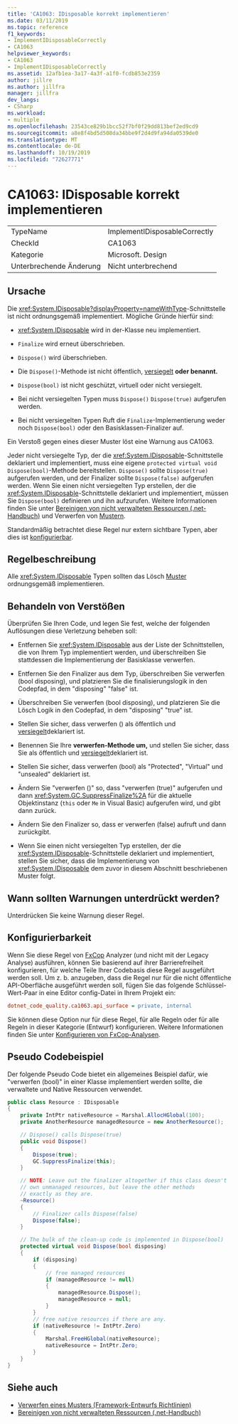 ```yaml
---
title: 'CA1063: IDisposable korrekt implementieren'
ms.date: 03/11/2019
ms.topic: reference
f1_keywords:
- ImplementIDisposableCorrectly
- CA1063
helpviewer_keywords:
- CA1063
- ImplementIDisposableCorrectly
ms.assetid: 12afb1ea-3a17-4a3f-a1f0-fcdb853e2359
author: jillre
ms.author: jillfra
manager: jillfra
dev_langs:
- CSharp
ms.workload:
- multiple
ms.openlocfilehash: 23543ce829b1bcc52f7bf0f29dd813bef2ed9cd9
ms.sourcegitcommit: a8e8f4bd5d508da34bbe9f2d4d9fa94da0539de0
ms.translationtype: MT
ms.contentlocale: de-DE
ms.lasthandoff: 10/19/2019
ms.locfileid: "72627771"
---
```

# <a name="ca1063-implement-idisposable-correctly"></a>CA1063: IDisposable korrekt implementieren

|||
|-|-|
|TypeName|ImplementIDisposableCorrectly|
|CheckId|CA1063|
|Kategorie|Microsoft. Design|
|Unterbrechende Änderung|Nicht unterbrechend|

## <a name="cause"></a>Ursache

Die <xref:System.IDisposable?displayProperty=nameWithType>-Schnittstelle ist nicht ordnungsgemäß implementiert. Mögliche Gründe hierfür sind:

- <xref:System.IDisposable> wird in der-Klasse neu implementiert.

- `Finalize` wird erneut überschrieben.

- `Dispose()` wird überschrieben.

- Die `Dispose()`-Methode ist nicht öffentlich, [versiegelt](/dotnet/csharp/language-reference/keywords/sealed) **oder benannt.**

- `Dispose(bool)` ist nicht geschützt, virtuell oder nicht versiegelt.

- Bei nicht versiegelten Typen muss `Dispose()` `Dispose(true)` aufgerufen werden.

- Bei nicht versiegelten Typen Ruft die `Finalize`-Implementierung weder noch `Dispose(bool)` oder den Basisklassen-Finalizer auf.

Ein Verstoß gegen eines dieser Muster löst eine Warnung aus CA1063.

Jeder nicht versiegelte Typ, der die <xref:System.IDisposable>-Schnittstelle deklariert und implementiert, muss eine eigene `protected virtual void Dispose(bool)`-Methode bereitstellen. `Dispose()` sollte `Dispose(true)` aufgerufen werden, und der Finalizer sollte `Dispose(false)` aufgerufen werden. Wenn Sie einen nicht versiegelten Typ erstellen, der die <xref:System.IDisposable>-Schnittstelle deklariert und implementiert, müssen Sie `Dispose(bool)` definieren und ihn aufzurufen. Weitere Informationen finden Sie unter [Bereinigen von nicht verwalteten Ressourcen (.net-Handbuch)](/dotnet/standard/garbage-collection/unmanaged) und Verwerfen von [Mustern](/dotnet/standard/design-guidelines/dispose-pattern).

Standardmäßig betrachtet diese Regel nur extern sichtbare Typen, aber dies ist [konfigurierbar](#configurability).

## <a name="rule-description"></a>Regelbeschreibung

Alle <xref:System.IDisposable> Typen sollten das Lösch [Muster](/dotnet/standard/design-guidelines/dispose-pattern) ordnungsgemäß implementieren.

## <a name="how-to-fix-violations"></a>Behandeln von Verstößen

Überprüfen Sie Ihren Code, und legen Sie fest, welche der folgenden Auflösungen diese Verletzung beheben soll:

- Entfernen Sie <xref:System.IDisposable> aus der Liste der Schnittstellen, die von Ihrem Typ implementiert werden, und überschreiben Sie stattdessen die Implementierung der Basisklasse verwerfen.

- Entfernen Sie den Finalizer aus dem Typ, überschreiben Sie verwerfen (bool disposing), und platzieren Sie die finalisierungslogik in den Codepfad, in dem "disposing" "false" ist.

- Überschreiben Sie verwerfen (bool disposing), und platzieren Sie die Lösch Logik in den Codepfad, in dem "disposing" "true" ist.

- Stellen Sie sicher, dass verwerfen () als öffentlich und [versiegelt](/dotnet/csharp/language-reference/keywords/sealed)deklariert ist.

- Benennen Sie Ihre **verwerfen-Methode um,** und stellen Sie sicher, dass Sie als öffentlich und [versiegelt](/dotnet/csharp/language-reference/keywords/sealed)deklariert ist.

- Stellen Sie sicher, dass verwerfen (bool) als "Protected", "Virtual" und "unsealed" deklariert ist.

- Ändern Sie "verwerfen ()" so, dass "verwerfen (true)" aufgerufen und dann <xref:System.GC.SuppressFinalize%2A> für die aktuelle Objektinstanz (`this` oder `Me` in Visual Basic) aufgerufen wird, und gibt dann zurück.

- Ändern Sie den Finalizer so, dass er verwerfen (false) aufruft und dann zurückgibt.

- Wenn Sie einen nicht versiegelten Typ erstellen, der die <xref:System.IDisposable>-Schnittstelle deklariert und implementiert, stellen Sie sicher, dass die Implementierung von <xref:System.IDisposable> dem zuvor in diesem Abschnitt beschriebenen Muster folgt.

## <a name="when-to-suppress-warnings"></a>Wann sollten Warnungen unterdrückt werden?

Unterdrücken Sie keine Warnung dieser Regel.

## <a name="configurability"></a>Konfigurierbarkeit

Wenn Sie diese Regel von [FxCop](install-fxcop-analyzers.md) Analyzer (und nicht mit der Legacy Analyse) ausführen, können Sie basierend auf ihrer Barrierefreiheit konfigurieren, für welche Teile Ihrer Codebasis diese Regel ausgeführt werden soll. Um z. b. anzugeben, dass die Regel nur für die nicht öffentliche API-Oberfläche ausgeführt werden soll, fügen Sie das folgende Schlüssel-Wert-Paar in eine Editor config-Datei in Ihrem Projekt ein:

```ini
dotnet_code_quality.ca1063.api_surface = private, internal
```

Sie können diese Option nur für diese Regel, für alle Regeln oder für alle Regeln in dieser Kategorie (Entwurf) konfigurieren. Weitere Informationen finden Sie unter [Konfigurieren von FxCop-Analysen](configure-fxcop-analyzers.md).

## <a name="pseudo-code-example"></a>Pseudo Codebeispiel

Der folgende Pseudo Code bietet ein allgemeines Beispiel dafür, wie "verwerfen (bool)" in einer Klasse implementiert werden sollte, die verwaltete und Native Ressourcen verwendet.

```csharp
public class Resource : IDisposable
{
    private IntPtr nativeResource = Marshal.AllocHGlobal(100);
    private AnotherResource managedResource = new AnotherResource();

    // Dispose() calls Dispose(true)
    public void Dispose()
    {
        Dispose(true);
        GC.SuppressFinalize(this);
    }

    // NOTE: Leave out the finalizer altogether if this class doesn't
    // own unmanaged resources, but leave the other methods
    // exactly as they are.
    ~Resource()
    {
        // Finalizer calls Dispose(false)
        Dispose(false);
    }

    // The bulk of the clean-up code is implemented in Dispose(bool)
    protected virtual void Dispose(bool disposing)
    {
        if (disposing)
        {
            // free managed resources
            if (managedResource != null)
            {
                managedResource.Dispose();
                managedResource = null;
            }
        }
        // free native resources if there are any.
        if (nativeResource != IntPtr.Zero)
        {
            Marshal.FreeHGlobal(nativeResource);
            nativeResource = IntPtr.Zero;
        }
    }
}
```

## <a name="see-also"></a>Siehe auch

- [Verwerfen eines Musters (Framework-Entwurfs Richtlinien)](/dotnet/standard/design-guidelines/dispose-pattern)
- [Bereinigen von nicht verwalteten Ressourcen (.net-Handbuch)](/dotnet/standard/garbage-collection/unmanaged)
